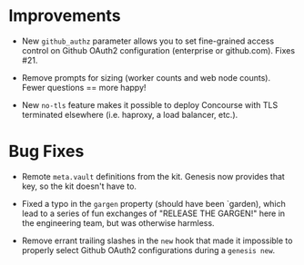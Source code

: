 # Improvements

- New `github_authz` parameter allows you to set fine-grained
  access control on Github OAuth2 configuration (enterprise or
  github.com).  Fixes #21.

- Remove prompts for sizing (worker counts and web node counts).
  Fewer questions == more happy!

- New `no-tls` feature makes it possible to deploy Concourse with
  TLS terminated elsewhere (i.e. haproxy, a load balancer, etc.).


# Bug Fixes

- Remote `meta.vault` definitions from the kit.  Genesis now
  provides that key, so the kit doesn't have to.

- Fixed a typo in the `gargen` property (should have been `garden),
  which lead to a series of fun exchanges of "RELEASE THE GARGEN!"
  here in the engineering team, but was otherwise harmless.

- Remove errant trailing slashes in the `new` hook that made it
  impossible to properly select Github OAuth2 configurations
  during a `genesis new`.
